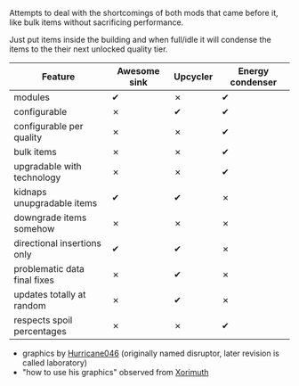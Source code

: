 Attempts to deal with the shortcomings of both mods that came before it, like bulk items without sacrificing performance.

Just put items inside the building and when full/idle it will condense the items to the their next unlocked quality tier.


| Feature                     | Awesome sink | Upcycler | Energy condenser |
|-----------------------------|--------------|----------|------------------|
| modules                     | ✔            | ✗        | ✔                |
| configurable                | ✗            | ✔        | ✔                |
| configurable per quality    | ✗            | ✗        | ✔                |
| bulk items                  | ✗            | ✗        | ✔                |
| upgradable with technology  | ✗            | ✗        | ✔                |
| kidnaps unupgradable items  | ✔            | ✔        | ✗                |
| downgrade items somehow     | ✗            | ✗        | ✗                |
| directional insertions only | ✔            | ✔        | ✗                |
| problematic data final fixes| ✗            | ✔        | ✗                |
| updates totally at random   | ✗            | ✔        | ✗                |
| respects spoil percentages  | ✗            | ✗        | ✔                |

- graphics by [Hurricane046](https://mods.factorio.com/user/Hurricane046) (originally named disruptor, later revision is called laboratory)
- "how to use his graphics" observed from [Xorimuth](https://github.com/tburrows13/LunarLandings/blob/master/prototypes/core-extractor.lua)
